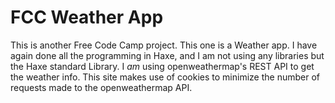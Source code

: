 # FCC Weather App

This is another Free Code Camp project. This one is a Weather app. I have again
done all the programming in Haxe, and I am not using any libraries but the Haxe
standard Library. I *am* using openweathermap's REST API to get the weather
info. This site makes use of cookies to minimize the number of requests made to
the openweathermap API.
